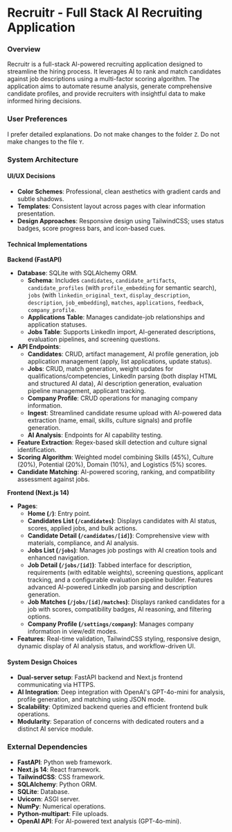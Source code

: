 # Recruitr - Full Stack AI Recruiting Application

### Overview
Recruitr is a full-stack AI-powered recruiting application designed to streamline the hiring process. It leverages AI to rank and match candidates against job descriptions using a multi-factor scoring algorithm. The application aims to automate resume analysis, generate comprehensive candidate profiles, and provide recruiters with insightful data to make informed hiring decisions.

### User Preferences
I prefer detailed explanations.
Do not make changes to the folder `Z`.
Do not make changes to the file `Y`.

### System Architecture

#### UI/UX Decisions
- **Color Schemes**: Professional, clean aesthetics with gradient cards and subtle shadows.
- **Templates**: Consistent layout across pages with clear information presentation.
- **Design Approaches**: Responsive design using TailwindCSS; uses status badges, score progress bars, and icon-based cues.

#### Technical Implementations
**Backend (FastAPI)**
- **Database**: SQLite with SQLAlchemy ORM.
  - **Schema**: Includes `candidates`, `candidate_artifacts`, `candidate_profiles` (with `profile_embedding` for semantic search), `jobs` (with `linkedin_original_text`, `display_description`, `description`, `job_embedding`), `matches`, `applications`, `feedback`, `company_profile`.
  - **Applications Table**: Manages candidate-job relationships and application statuses.
  - **Jobs Table**: Supports LinkedIn import, AI-generated descriptions, evaluation pipelines, and screening questions.
- **API Endpoints**:
  - **Candidates**: CRUD, artifact management, AI profile generation, job application management (apply, list applications, update status).
  - **Jobs**: CRUD, match generation, weight updates for qualifications/competencies, LinkedIn parsing (both display HTML and structured AI data), AI description generation, evaluation pipeline management, applicant tracking.
  - **Company Profile**: CRUD operations for managing company information.
  - **Ingest**: Streamlined candidate resume upload with AI-powered data extraction (name, email, skills, culture signals) and profile generation.
  - **AI Analysis**: Endpoints for AI capability testing.
- **Feature Extraction**: Regex-based skill detection and culture signal identification.
- **Scoring Algorithm**: Weighted model combining Skills (45%), Culture (20%), Potential (20%), Domain (10%), and Logistics (5%) scores.
- **Candidate Matching**: AI-powered scoring, ranking, and compatibility assessment against jobs.

**Frontend (Next.js 14)**
- **Pages**:
  - **Home (`/`)**: Entry point.
  - **Candidates List (`/candidates`)**: Displays candidates with AI status, scores, applied jobs, and bulk actions.
  - **Candidate Detail (`/candidates/[id]`)**: Comprehensive view with materials, compliance, and AI analysis.
  - **Jobs List (`/jobs`)**: Manages job postings with AI creation tools and enhanced navigation.
  - **Job Detail (`/jobs/[id]`)**: Tabbed interface for description, requirements (with editable weights), screening questions, applicant tracking, and a configurable evaluation pipeline builder. Features advanced AI-powered LinkedIn job parsing and description generation.
  - **Job Matches (`/jobs/[id]/matches`)**: Displays ranked candidates for a job with scores, compatibility badges, AI reasoning, and filtering options.
  - **Company Profile (`/settings/company`)**: Manages company information in view/edit modes.
- **Features**: Real-time validation, TailwindCSS styling, responsive design, dynamic display of AI analysis status, and workflow-driven UI.

#### System Design Choices
- **Dual-server setup**: FastAPI backend and Next.js frontend communicating via HTTPS.
- **AI Integration**: Deep integration with OpenAI's GPT-4o-mini for analysis, profile generation, and matching using JSON mode.
- **Scalability**: Optimized backend queries and efficient frontend bulk operations.
- **Modularity**: Separation of concerns with dedicated routers and a distinct AI service module.

### External Dependencies

- **FastAPI**: Python web framework.
- **Next.js 14**: React framework.
- **TailwindCSS**: CSS framework.
- **SQLAlchemy**: Python ORM.
- **SQLite**: Database.
- **Uvicorn**: ASGI server.
- **NumPy**: Numerical operations.
- **Python-multipart**: File uploads.
- **OpenAI API**: For AI-powered text analysis (GPT-4o-mini).